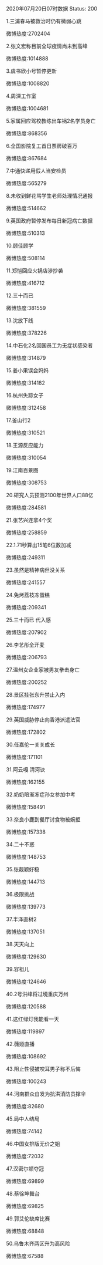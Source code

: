 2020年07月20日07时数据
Status: 200

1.三浦春马被救治时仍有微弱心跳

微博热度:2702404

2.张文宏称目前全球疫情尚未到高峰

微博热度:1014888

3.虞书欣小号暂停更新

微博热度:1008820

4.周深工作室

微博热度:1004681

5.家属回应驾校教练出车祸2名学员身亡

微博热度:868356

6.全国影院复工首日票房破百万

微博热度:867684

7.中通快递用假人当安检员

微博热度:565279

8.未收到鲜花骂学生老师处理情况通报

微博热度:514662

9.英国政府暂停发布每日新冠病亡数据

微博热度:510313

10.顾佳顾学

微博热度:508114

11.郑恺回应火锅店涉抄袭

微博热度:416712

12.三十而已

微博热度:381559

13.沈放下线

微博热度:378226

14.中石化2名回国员工为无症状感染者

微博热度:314879

15.姜小果误会妈妈

微博热度:314182

16.杭州失踪女子

微博热度:312458

17.釜山行2

微博热度:310521

18.王源反应能力

微博热度:310054

19.江南百景图

微博热度:308753

20.研究人员预测2100年世界人口88亿

微博热度:284581

21.张艺兴连拿4个奖

微博热度:258859

22.1.71秒算出15笔6位数加减

微博热度:249311

23.虽然是精神病但没关系

微博热度:241557

24.免烤荔枝冻蛋糕

微博热度:209341

25.三十而已 代入感

微博热度:207902

26.李艺彤全开麦

微博热度:206793

27.温州女企业家被男友拳击身亡

微博热度:200252

28.景区挂张东升禁止入内

微博热度:174977

29.英国威胁停止向香港派遣法官

微博热度:172802

30.任嘉伦一关关成长

微博热度:171101

31.阿云嘎 清河诀

微博热度:162155

32.奶奶陪渐冻症孙女参加中考

微博热度:158491

33.奈良小鹿到餐厅讨食物被婉拒

微博热度:157338

34.二十不惑

微博热度:148753

35.张靓颖好稳

微博热度:144713

36.极限挑战

微博热度:139773

37.半泽直树2

微博热度:137051

38.天天向上

微博热度:129630

39.容祖儿

微博热度:124646

40.2号洪峰将过境重庆万州

微博热度:120588

41.这红绿灯我能看一天

微博热度:119897

42.薇娅直播

微博热度:108692

43.阻止性侵被咬耳男子称不后悔

微博热度:100243

44.河南群众自发为抗洪消防员撑伞

微博热度:82680

45.局中人结局

微博热度:74142

46.中国女排版无价之姐

微博热度:72032

47.汉密尔顿夺冠

微博热度:69899

48.蔡徐坤舞台

微博热度:69825

49.郭艾伦缺席比赛

微博热度:68848

50.乌鲁木齐两区升为高风险

微博热度:67588

